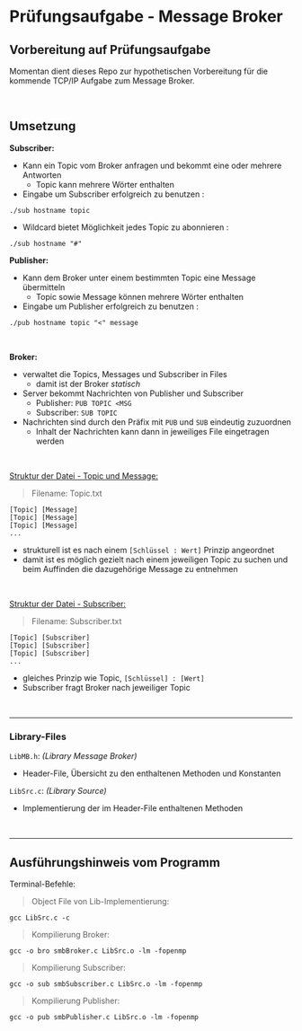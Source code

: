 # Prüfungsaufgabe - Message Broker

## Vorbereitung auf Prüfungsaufgabe

Momentan dient dieses Repo zur hypothetischen Vorbereitung 
für die kommende TCP/IP Aufgabe zum Message Broker.

<br>

## Umsetzung

**Subscriber:**
- Kann ein Topic vom Broker anfragen und bekommt eine oder mehrere Antworten
  - Topic kann mehrere Wörter enthalten
- Eingabe um Subscriber erfolgreich zu benutzen :
```
./sub hostname topic
```
- Wildcard bietet Möglichkeit jedes Topic zu abonnieren :
```
./sub hostname "#"
```

**Publisher:**
- Kann dem Broker unter einem bestimmten Topic eine Message übermitteln
  - Topic sowie Message können mehrere Wörter enthalten
- Eingabe um Publisher erfolgreich zu benutzen :
```
./pub hostname topic "<" message
```

<br>

**Broker:**
- verwaltet die Topics, Messages und Subscriber in Files
  - damit ist der Broker *statisch*
- Server bekommt Nachrichten von Publisher und Subscriber
  - Publisher: `PUB TOPIC <MSG`
  - Subscriber: `SUB TOPIC` 
- Nachrichten sind durch den Präfix mit `PUB` und `SUB` eindeutig zuzuordnen
  - Inhalt der Nachrichten kann dann in jeweiliges File eingetragen werden

<br>

<u>Struktur der Datei - Topic und Message:</u>
> Filename: Topic.txt

    [Topic] [Message]
    [Topic] [Message]
    [Topic] [Message]
    ...

- strukturell ist es nach einem `[Schlüssel : Wert]` Prinzip angeordnet
- damit ist es möglich gezielt nach einem jeweiligen Topic zu suchen und beim Auffinden die dazugehörige Message zu entnehmen

<br>

<u>Struktur der Datei - Subscriber:</u>
> Filename: Subscriber.txt

    [Topic] [Subscriber]
    [Topic] [Subscriber]
    [Topic] [Subscriber]
    ...

- gleiches Prinzip wie Topic, `[Schlüssel] : [Wert]`
- Subscriber fragt Broker nach jeweiliger Topic

<br>

* * *




### Library-Files

`LibMB.h`: *(Library Message Broker)*
- Header-File, Übersicht zu den enthaltenen Methoden und Konstanten

`LibSrc.c`: *(Library Source)*
- Implementierung der im Header-File enthaltenen Methoden

<br>

* * *

## Ausführungshinweis vom Programm

Terminal-Befehle:

> Object File von Lib-Implementierung:

```
gcc LibSrc.c -c
```

> Kompilierung Broker:

```
gcc -o bro smbBroker.c LibSrc.o -lm -fopenmp
```

> Kompilierung Subscriber:

```
gcc -o sub smbSubscriber.c LibSrc.o -lm -fopenmp
```

> Kompilierung Publisher:

```
gcc -o pub smbPublisher.c LibSrc.o -lm -fopenmp
```
